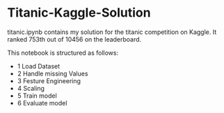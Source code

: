 # Titanic-Kaggle-Solution

titanic.ipynb contains my solution for the titanic competition on Kaggle. It ranked 753th out of 10456 on the leaderboard.

This notebook is structured as follows:

+ 1 Load Dataset
+ 2 Handle missing Values
+ 3 Festure Engineering
+ 4 Scaling
+ 5 Train model
+ 6 Evaluate model
